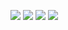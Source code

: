 ![](https://media1.tenor.com/m/Vj9Nc8OC6ZUAAAAC/poke-baymax.gif)
![](https://media.tenor.com/J88xNrLwMhEAAAAM/kid-alien-believe-in-authorities.gif)
![](https://media.tenor.com/7TzEQ2nkWscAAAAM/funny-memes-discord.gif)
![](https://media.tenor.com/-SeKc8pdLIIAAAAM/doo-doo-doo-meme.gif)
